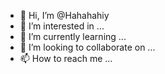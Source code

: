 - 👋 Hi, I’m @Hahahahiy
- 👀 I’m interested in ...
- 🌱 I’m currently learning ...
- 💞️ I’m looking to collaborate on ...
- 📫 How to reach me ...

<!---
Hahahahiy/Hahahahiy is a ✨ special ✨ repository because its `README.md` (this file) appears on your GitHub profile.
You can click the Preview link to take a look at your changes.
--->
